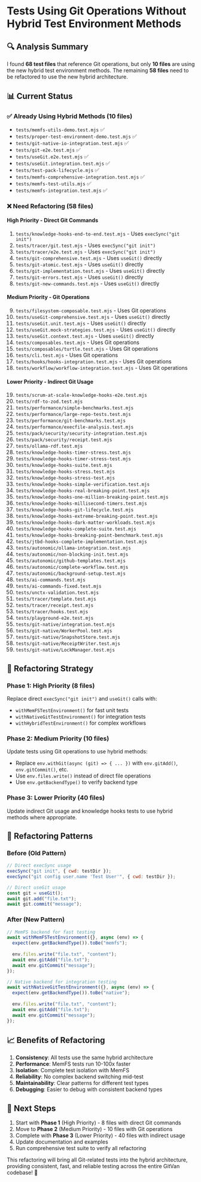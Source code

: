 # Tests Using Git Operations Without Hybrid Test Environment Methods

## 🔍 **Analysis Summary**

I found **68 test files** that reference Git operations, but only **10 files** are using the new hybrid test environment methods. The remaining **58 files** need to be refactored to use the new hybrid architecture.

## 📊 **Current Status**

### ✅ **Already Using Hybrid Methods (10 files)**
- `tests/memfs-utils-demo.test.mjs` ✅
- `tests/proper-test-environment-demo.test.mjs` ✅
- `tests/git-native-io-integration.test.mjs` ✅
- `tests/git-e2e.test.mjs` ✅
- `tests/useGit.e2e.test.mjs` ✅
- `tests/useGit.integration.test.mjs` ✅
- `tests/test-pack-lifecycle.mjs` ✅
- `tests/memfs-comprehensive-integration.test.mjs` ✅
- `tests/memfs-test-utils.mjs` ✅
- `tests/memfs-integration.test.mjs` ✅

### ❌ **Need Refactoring (58 files)**

#### **High Priority - Direct Git Commands**
1. `tests/knowledge-hooks-end-to-end.test.mjs` - Uses `execSync("git init")`
2. `tests/tracer/git.test.mjs` - Uses `execSync("git init")`
3. `tests/tracer/e2e.test.mjs` - Uses `execSync("git init")`
4. `tests/git-comprehensive.test.mjs` - Uses `useGit()` directly
5. `tests/git-atomic.test.mjs` - Uses `useGit()` directly
6. `tests/git-implementation.test.mjs` - Uses `useGit()` directly
7. `tests/git-errors.test.mjs` - Uses `useGit()` directly
8. `tests/git-new-commands.test.mjs` - Uses `useGit()` directly

#### **Medium Priority - Git Operations**
9. `tests/filesystem-composable.test.mjs` - Uses Git operations
10. `tests/useGit-comprehensive.test.mjs` - Uses `useGit()` directly
11. `tests/useGit.unit.test.mjs` - Uses `useGit()` directly
12. `tests/useGit.mock-strategies.test.mjs` - Uses `useGit()` directly
13. `tests/useGit.context.test.mjs` - Uses `useGit()` directly
14. `tests/composables.test.mjs` - Uses Git operations
15. `tests/composables/turtle.test.mjs` - Uses Git operations
16. `tests/cli.test.mjs` - Uses Git operations
17. `tests/hooks/hooks-integration.test.mjs` - Uses Git operations
18. `tests/workflow/workflow-integration.test.mjs` - Uses Git operations

#### **Lower Priority - Indirect Git Usage**
19. `tests/scrum-at-scale-knowledge-hooks-e2e.test.mjs`
20. `tests/rdf-to-zod.test.mjs`
21. `tests/performance/simple-benchmarks.test.mjs`
22. `tests/performance/large-repo-tests.test.mjs`
23. `tests/performance/git-benchmarks.test.mjs`
24. `tests/performance/execfile-analysis.test.mjs`
25. `tests/pack/security/security-integration.test.mjs`
26. `tests/pack/security/receipt.test.mjs`
27. `tests/ollama-rdf.test.mjs`
28. `tests/knowledge-hooks-timer-stress.test.mjs`
29. `tests/knowledge-hooks-timer-stress-test.mjs`
30. `tests/knowledge-hooks-suite.test.mjs`
31. `tests/knowledge-hooks-stress.test.mjs`
32. `tests/knowledge-hooks-stress-test.mjs`
33. `tests/knowledge-hooks-simple-verification.test.mjs`
34. `tests/knowledge-hooks-real-breaking-point.test.mjs`
35. `tests/knowledge-hooks-one-million-breaking-point.test.mjs`
36. `tests/knowledge-hooks-millisecond-timers.test.mjs`
37. `tests/knowledge-hooks-git-lifecycle.test.mjs`
38. `tests/knowledge-hooks-extreme-breaking-point.test.mjs`
39. `tests/knowledge-hooks-dark-matter-workloads.test.mjs`
40. `tests/knowledge-hooks-complete-suite.test.mjs`
41. `tests/knowledge-hooks-breaking-point-benchmark.test.mjs`
42. `tests/jtbd-hooks-complete-implementation.test.mjs`
43. `tests/autonomic/ollama-integration.test.mjs`
44. `tests/autonomic/non-blocking-init.test.mjs`
45. `tests/autonomic/github-templates.test.mjs`
46. `tests/autonomic/complete-workflow.test.mjs`
47. `tests/autonomic/background-setup.test.mjs`
48. `tests/ai-commands.test.mjs`
49. `tests/ai-commands-fixed.test.mjs`
50. `tests/unctx-validation.test.mjs`
51. `tests/tracer/template.test.mjs`
52. `tests/tracer/receipt.test.mjs`
53. `tests/tracer/hooks.test.mjs`
54. `tests/playground-e2e.test.mjs`
55. `tests/git-native/integration.test.mjs`
56. `tests/git-native/WorkerPool.test.mjs`
57. `tests/git-native/SnapshotStore.test.mjs`
58. `tests/git-native/ReceiptWriter.test.mjs`
59. `tests/git-native/LockManager.test.mjs`

## 🎯 **Refactoring Strategy**

### **Phase 1: High Priority (8 files)**
Replace direct `execSync("git init")` and `useGit()` calls with:
- `withMemFSTestEnvironment()` for fast unit tests
- `withNativeGitTestEnvironment()` for integration tests
- `withHybridTestEnvironment()` for complex workflows

### **Phase 2: Medium Priority (10 files)**
Update tests using Git operations to use hybrid methods:
- Replace `env.withGit(async (git) => { ... })` with `env.gitAdd()`, `env.gitCommit()`, etc.
- Use `env.files.write()` instead of direct file operations
- Use `env.getBackendType()` to verify backend type

### **Phase 3: Lower Priority (40 files)**
Update indirect Git usage and knowledge hooks tests to use hybrid methods where appropriate.

## 🔧 **Refactoring Patterns**

### **Before (Old Pattern)**
```javascript
// Direct execSync usage
execSync("git init", { cwd: testDir });
execSync("git config user.name 'Test User'", { cwd: testDir });

// Direct useGit usage
const git = useGit();
await git.add("file.txt");
await git.commit("message");
```

### **After (New Pattern)**
```javascript
// MemFS backend for fast testing
await withMemFSTestEnvironment({}, async (env) => {
  expect(env.getBackendType()).toBe("memfs");
  
  env.files.write("file.txt", "content");
  await env.gitAdd("file.txt");
  await env.gitCommit("message");
});

// Native backend for integration testing
await withNativeGitTestEnvironment({}, async (env) => {
  expect(env.getBackendType()).toBe("native");
  
  env.files.write("file.txt", "content");
  await env.gitAdd("file.txt");
  await env.gitCommit("message");
});
```

## 📈 **Benefits of Refactoring**

1. **Consistency**: All tests use the same hybrid architecture
2. **Performance**: MemFS tests run 10-100x faster
3. **Isolation**: Complete test isolation with MemFS
4. **Reliability**: No complex backend switching mid-test
5. **Maintainability**: Clear patterns for different test types
6. **Debugging**: Easier to debug with consistent backend types

## 🚀 **Next Steps**

1. Start with **Phase 1** (High Priority) - 8 files with direct Git commands
2. Move to **Phase 2** (Medium Priority) - 10 files with Git operations
3. Complete with **Phase 3** (Lower Priority) - 40 files with indirect usage
4. Update documentation and examples
5. Run comprehensive test suite to verify all refactoring

This refactoring will bring all Git-related tests into the hybrid architecture, providing consistent, fast, and reliable testing across the entire GitVan codebase! 🎉
